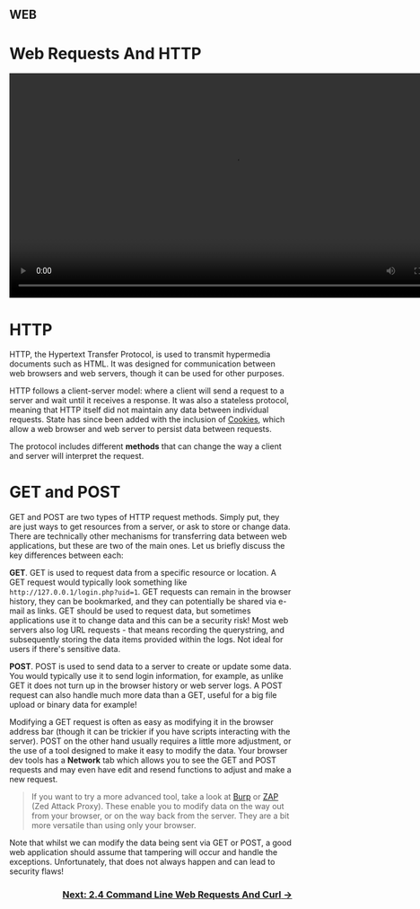 
## WEB
# Web Requests And HTTP

<div align="center">
 <video src="https://github.com/alphyos/CyberStart-2023/assets/116646389/055972b3-c1d1-4052-a833-efa5be45ed44" width="800" />
</div>

# HTTP

HTTP, the Hypertext Transfer Protocol, is used to transmit hypermedia documents such as HTML. It was designed for communication between web browsers and web servers, though it can be used for other purposes.

HTTP follows a client-server model: where a client will send a request to a server and wait until it receives a response. It was also a stateless protocol, meaning that HTTP itself did not maintain any data between individual requests. State has since been added with the inclusion of [Cookies](), which allow a web browser and web server to persist data between requests.

The protocol includes different **methods** that can change the way a client and server will interpret the request.

# GET and POST

GET and POST are two types of HTTP request methods. Simply put, they are just ways to get resources from a server, or ask to store or change data. There are technically other mechanisms for transferring data between web applications, but these are two of the main ones. Let us briefly discuss the key differences between each:

**GET**. GET is used to request data from a specific resource or location. A GET request would typically look something like `http://127.0.0.1/login.php?uid=1`. GET requests can remain in the browser history, they can be bookmarked, and they can potentially be shared via e-mail as links. GET should be used to request data, but sometimes applications use it to change data and this can be a security risk! Most web servers also log URL requests - that means recording the querystring, and subsequently storing the data items provided within the logs. Not ideal for users if there's sensitive data.

**POST**. POST is used to send data to a server to create or update some data. You would typically use it to send login information, for example, as unlike GET it does not turn up in the browser history or web server logs. A POST request can also handle much more data than a GET, useful for a big file upload or binary data for example!

Modifying a GET request is often as easy as modifying it in the browser address bar (though it can be trickier if you have scripts interacting with the server). POST on the other hand usually requires a little more adjustment, or the use of a tool designed to make it easy to modify the data. Your browser dev tools has a **Network** tab which allows you to see the GET and POST requests and may even have edit and resend functions to adjust and make a new request.

>If you want to try a more advanced tool, take a look at [Burp](https://portswigger.net/burp) or [ZAP](https://owasp.org/www-project-zap/) (Zed Attack Proxy). These enable you to modify data on the way out from your browser, or on the way back from the server. They are a bit more versatile than using only your browser.

Note that whilst we can modify the data being sent via GET or POST, a good web application should assume that tampering will occur and handle the exceptions. Unfortunately, that does not always happen and can lead to security flaws!

### <div dir="rtl">[→ Next: 2.4 Command Line Web Requests And Curl](CommandLineWebRequestsAndCurl.6.md)
